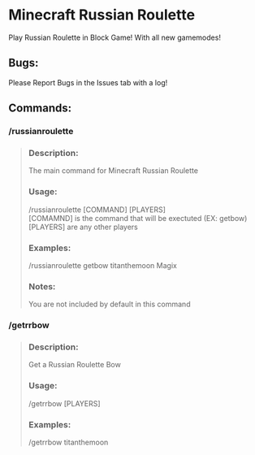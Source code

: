 # Minecraft Russian Roulette

Play Russian Roulette in Block Game! With all new gamemodes!

## Bugs:

Please Report Bugs in the Issues tab with a log!

## Commands:

 ### /russianroulette  
>### Description:
> The main command for Minecraft Russian Roulette  
> ### Usage:  
> /russianroulette [COMMAND] [PLAYERS]  
> [COMAMND] is the command that will be exectuted (EX: getbow)  
> [PLAYERS] are any other players
> ### Examples:  
> /russianroulette getbow titanthemoon Magix
> ### Notes:
> You are not included by default in this command
### /getrrbow
>### Description:
> Get a Russian Roulette Bow
> ### Usage:
> /getrrbow [PLAYERS]
> ### Examples:
> /getrrbow titanthemoon

